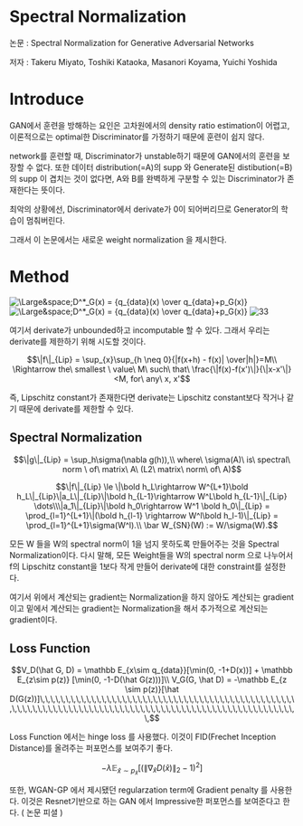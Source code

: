 # Spectral Normalization

논문 : Spectral Normalization for Generative Adversarial Networks

저자 : Takeru Miyato, Toshiki Kataoka, Masanori Koyama, Yuichi Yoshida

# Introduce

GAN에서 훈련을 방해하는 요인은 고차원에서의 density ratio estimation이 어렵고, 이론적으로는 optimal한 Discriminator를 가정하기 때문에 훈련이 쉽지 않다.

network를 훈련할 때, Discriminator가 unstable하기 때문에 GAN에서의 훈련을 보장할 수 없다. 또한
데이터 distribution(=A)의 supp 와 Generate된 distibution(=B)의 supp 이 겹치는 것이 없다면, 
A와 B를 완벽하게 구분할 수 있는 Discriminator가 존재한다는 뜻이다.

최악의 상황에선, Discriminator에서 derivate가 0이 되어버리므로 Generator의 학습이 멈춰버린다.

그래서 이 논문에서는 새로운 weight normalization 을 제시한다.

# Method


<img src="https://latex.codecogs.com/svg.latex?\;D^*_G(x)={q_{data}(x)\over{q_{data}+p_G(x)}}=sigmoid(f^*(x))" title = "\Large&space;D^*_G(x) = {q_{data}(x) \over q_{data}+p_G(x)}"/>
<img src="https://latex.codecogs.com/svg.latex?\;where,{f^*(x)}=\log{q_{data}}(x)-\log{p_G(x)}" title = "\Large&space;D^*_G(x) = {q_{data}(x) \over q_{data}+p_G(x)}"/>


<img src="https://latex.codecogs.com/svg.latex?\;\bigtriangledown_xf^*(x)={1\over{q_{data}(x)}}\bigtriangledown_xq_{data}(x)−{1\over{p_{G}(x)}}\bigtriangledown_xp_G(x)" title = "33" />

여기서 derivate가 unbounded하고 incomputable 할 수 있다. 그래서 우리는 derivate를 제한하기 위해 시도할 것이다.

$$\|f\|_{Lip} = \sup_{x}\sup_{h \neq 0}{|f(x+h) - f(x)| \over|h|}=M\\ \Rightarrow the\ smallest \ value\ M\ such\ that\ \frac{\|f(x)-f(x')\|}{\|x-x'\|} <M, for\ any\ x, x'$$

즉, Lipschitz constant가 존재한다면 derivate는 Lipschitz constant보다 작거나 같기 때문에 derivate를 제한할 수 있다.

## Spectral Normalization

$$\|g\|_{Lip} = \sup_h\sigma(\nabla g(h)),\\ where\ \sigma(A)\ is\ spectral\ norm \ of\ matrix\ A\ (L2\ matrix\ norm\ of\ A)$$

$$\|f\|_{Lip} \le \|\bold h_L\rightarrow W^{L+1}\bold h_L\|_{Lip}\|a_L\|_{Lip}\|\bold h_{L-1}\rightarrow W^L\bold h_{L-1}\|_{Lip} \dots\\\|a_1\|_{Lip}\|\bold h_0\rightarrow W^1 \bold h_0\|_{Lip} = \prod_{l=1}^{L+1}\|(\bold h_{l-1} \rightarrow W^l\bold h_l-1)\|_{Lip} = \prod_{l=1}^{L+1}\sigma(W^l).\\ \bar W_{SN}(W) := W/\sigma(W).$$

모든 W 들을 W의 spectral norm이 1을 넘지 못하도록 만들어주는 것을 Spectral Normalization이다. 
다시 말해, 모든 Weight들을 W의 spectral norm 으로 나누어서 f의 Lipschitz constant을 1보다 작게 만들어 derivate에 대한 constraint를 설정한다.


여기서 위에서 계산되는 gradient는 Normalization을 하지 않아도 계산되는 gradient이고
           밑에서 계산되는 gradient는 Normalization을 해서 추가적으로 계산되는 gradient이다.

## Loss Function

$$V_D(\hat G, D) = \mathbb E_{x\sim q_{data}}[\min(0, -1+D(x))] + \mathbb E_{z\sim p(z)} [\min(0, -1-D(\hat G(z)))]\\ V_G(G, \hat D) = -\mathbb E_{z \sim p(z)}[\hat D(G(z))]\,\,\,\,\,\,\,\,\,\,\,\,\,\,\,\,\,\,\,\,\,\,\,\,\,\,\,\,\,\,\,\,\,\,\,\,\,\,\,\,\,\,\,\,\,\,\,\,\,\,\,\,\,\,\,\,\,\,\,\,\,\,\,\,\,\,\,\,\,\,\,\,\,\,\,\,\,\,\,\,\,\,\,\,\,\,\,\,\,\,\,\,\,\,\,\,\,\,\,\,\,\,\,\,\,\,$$

Loss Function 에서는 hinge loss 를 사용했다. 이것이 FID(Frechet Inception Distance)를 올려주는 퍼포먼스를 보여주기 좋다.

$$-\lambda\mathbb E_{\hat x \sim p_{\hat x}}[(\| ∇_{\hat x}D({\hat x}) \|_2 - 1)^2]$$

또한, WGAN-GP 에서 제시됐던 regularzation term에 Gradient penalty 를 사용한다. 이것은 Resnet기반으로 하는 GAN 에서 Impressive한 퍼포먼스를 보여준다고 한다. ( 논문 피셜 )
